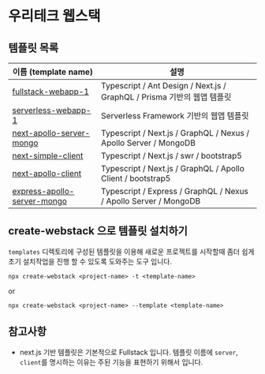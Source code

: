 # 우리테크 웹스택

## 템플릿 목록

| 이름 (template name)                                                   | 설명                                                                    |
| ---------------------------------------------------------------------- | ----------------------------------------------------------------------- |
| [fullstack-webapp-1](./templates/fullstack-webapp-1)                   | Typescript / Ant Design / Next.js / GraphQL / Prisma 기반의 웹앱 템플릿 |
| [serverless-webapp-1](./templates/serverless-webapp-1)                 | Serverless Framework 기반의 웹앱 템플릿                                 |
| [next-apollo-server-mongo](./templates/next-apollo-server-mongo)       | Typescript / Next.js / GraphQL / Nexus / Apollo Server / MongoDB        |
| [next-simple-client](./templates/next-simple-client)                   | Typescript / Next.js / swr / bootstrap5                                 |
| [next-apollo-client](./templates/next-apollo-client)                   | Typescript / Next.js / GraphQL / Apollo Client / bootstrap5             |
| [express-apollo-server-mongo](./templates/express-apollo-server-mongo) | Typescript / Express / GraphQL / Nexus / Apollo Server / MongoDB        |

## create-webstack 으로 템플릿 설치하기

`templates` 디렉토리에 구성된 템플릿을 이용해 새로운 프로젝트를 시작할때 좀더 쉽게 초기 설치작업을 진행 할 수 있도록 도와주는 도구 입니다.

```
npx create-webstack <project-name> -t <template-name>
```

or

```
npx create-webstack <project-name> --template <template-name>
```

## 참고사항

- next.js 기반 템플릿은 기본적으로 Fullstack 입니다. 템플릿 이름에 `server`, `client`를 명시하는 이유는 주된 기능을 표현하기 위해서 입니다.
